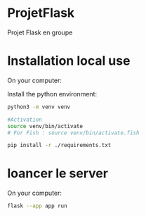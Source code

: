 # ProjetFlask
Projet Flask en groupe


# Installation local use
On your computer:

Install the python environment:
```sh
python3 -m venv venv

#Activation
source venv/bin/activate
# For Fish : source venv/bin/activate.fish

pip install -r ./requirements.txt
```

# loancer le server
On your computer:

```sh
flask --app app run
```